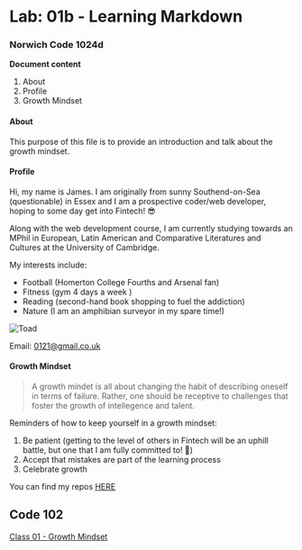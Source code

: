 # Lab: 01b - Learning Markdown

### Norwich Code 1024d

**Document content**

1. About
2. Profile
3. Growth Mindset

#### About  
This purpose of this file is to provide an introduction and talk about the growth mindset.

#### Profile
Hi, my name is James. I am originally from sunny Southend-on-Sea (questionable) in Essex and I am a prospective coder/web developer, hoping to some day get into Fintech! 😎

Along with the web development course, I am currently studying towards an MPhil in European, Latin American and Comparative Literatures and Cultures at the University of Cambridge.

My interests include:

- Football (Homerton College Fourths and Arsenal fan)
- Fitness (gym 4 days a week )
- Reading (second-hand book shopping to fuel the addiction)
- Nature (I am an amphibian surveyor in my spare time!) 

![Toad](http://t2.gstatic.com/licensed-image?q=tbn:ANd9GcQRTwqldR-YH71p4Ezw4nM0x0mHm8AqezBBkuAqyZv9o_uT48cjvCVHtw9GgjvFg2nSmHKj8_UD-aCHpew)

Email: 0121@gmail.co.uk


#### Growth Mindset  
> A growth mindet is all about changing the habit of describing oneself in terms of failure. Rather, one should be receptive to challenges that foster the growth of intellegence and talent.  

Reminders of how to keep yourself in a growth mindset:
1. Be patient (getting to the level of others in Fintech will be an uphill battle, but one that I am fully committed to! 💪)
2. Accept that mistakes are part of the learning process 
3. Celebrate growth

You can find my repos [HERE](https://github.com/jamessearle71?tab=repositories)


## Code 102  
[Class 01 - Growth Mindset](https://jamessearle71.github.io/reading-notes/code-102/102class-01)